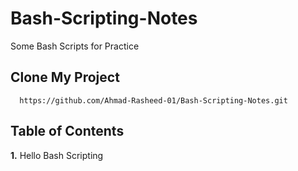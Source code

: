 # Bash-Scripting-Notes
Some Bash Scripts for Practice
## Clone My Project
      https://github.com/Ahmad-Rasheed-01/Bash-Scripting-Notes.git
## Table of Contents
**1.** Hello Bash Scripting
